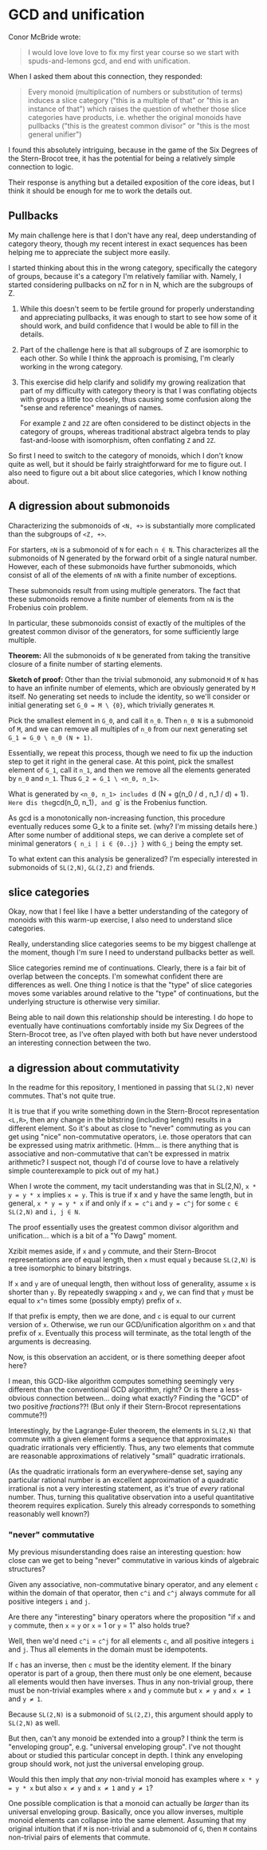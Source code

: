 # GCD and unification

Conor McBride wrote:

> I would love love love to fix my first year course so we start with spuds-and-lemons gcd, and end with unification.

When I asked them about this connection, they responded:

> Every monoid (multiplication of numbers or substitution of terms) induces a slice category ("this is a multiple of that" or "this is an instance of that") which raises the question of whether those slice categories have products, i.e. whether the original monoids have pullbacks ("this is the greatest common divisor" or "this is the most general unifier")

I found this absolutely intriguing, because in the game of the Six Degrees of
the Stern-Brocot tree, it has the potential for being a relatively simple
connection to logic.

Their response is anything but a detailed exposition of the core ideas, but I
think it should be enough for me to work the details out.

## Pullbacks

My main challenge here is that I don't have any real, deep understanding of
category theory, though my recent interest in exact sequences has been helping
me to appreciate the subject more easily.

I started thinking about this in the wrong category, specifically the category
of groups, because it's a category I'm relatively familiar with.  Namely, I
started considering pullbacks on nZ for n in N,  which are the subgroups of Z.

1.  While this doesn't seem to be fertile ground for properly understanding and
    appreciating pullbacks, it was enough to start to see how some of it should
    work, and build confidence that I would be able to fill in the details.

2.  Part of the challenge here is that all subgroups of Z are isomorphic to each
    other. So while I think the approach is promising, I'm clearly working in
    the wrong category.

3.  This exercise did help clarify and solidify my growing realization that part
    of my difficulty with category theory is that I was conflating objects
    with groups a little too closely, thus causing some confusion along the
    "sense and reference" meanings of names.

    For example `Z` and `2Z` are often considered to be distinct objects in the
    category of groups, whereas traditional abstract algebra tends to play
    fast-and-loose with isomorphism, often conflating `Z` and `2Z`.

So first I need to switch to the category of monoids, which I don't know quite
as well, but it should be fairly straightforward for me to figure out. I also
need to figure out a bit about slice categories, which I know nothing about.

## A digression about submonoids

Characterizing the submonoids of `<N, +>` is substantially more complicated
than the subgroups of `<Z, +>`.

For starters, `nN` is a submonoid of `N` for each `n ∈ N`. This characterizes
all the submonoids of N generated by the forward orbit of a single natural
number. However, each of these submonoids have further submonoids, which
consist of all of the elements of `nN` with a finite number of exceptions.

These submonoids result from using multiple generators. The fact that these
submonoids remove a finite number of elements from `nN` is the Frobenius coin
problem.

In particular, these submonoids consist of exactly of the multiples of the
greatest common divisor of the generators, for some sufficiently large multiple.

**Theorem:** All the submonoids of `N` be generated from taking the transitive
closure of a finite number of starting elements.

**Sketch of proof:** Other than the trivial submonoid, any submonoid `M` of `N`
has to have an infinite number of elements, which are obviously generated by `M`
itself. No generating set needs to include the identity, so we'll consider or
initial generating set `G_0 = M \ {0}`, which trivially generates `M`.

Pick the smallest element in `G_0`, and call it `n_0`. Then `n_0 N` is a
submonoid of `M`, and we can remove all multiples of `n_0` from our next
generating set `G_1 = G_0 \ n_0 (N + 1)`.

Essentially, we repeat this process, though we need to fix up the induction
step to get it right in the general case. At this point, pick the smallest
element of `G_1`, call it `n_1`, and then we remove all the elements generated
by `n_0` and `n_1`.  Thus `G_2 = G_1 \ <n_0, n_1>`.

What is generated by `<n_0, n_1> includes `d (N + g(n_0 / d , n_1 / d) + 1)`.
Here `d` is the `gcd(n_0, n_1)`, and `g` is the Frobenius function.

As gcd is a monotonically non-increasing function, this procedure eventually
reduces some G_k to a finite set. (why? I'm missing details here.) After some
number of additional steps, we can derive a complete set of minimal generators
`{ n_i | i ∈ {0..j} }` with `G_j` being the empty set.

To what extent can this analysis be generalized?  I'm especially interested
in submonoids of `SL(2,N)`, `GL(2,Z)` and friends.

## slice categories

Okay, now that I feel like I have a better understanding of the category of
monoids with this warm-up exercise, I also need to understand slice categories.

Really, understanding slice categories seems to be my biggest challenge at the
moment, though I'm sure I need to understand pullbacks better as well.

Slice categories remind me of continuations. Clearly, there is a fair bit of
overlap between the concepts. I'm somewhat confident there are differences as
well. One thing I notice is that the "type" of slice categories moves some
variables around relative to the "type" of continuations, but the underlying
structure is otherwise very similiar.

Being able to nail down this relationship should be interesting. I do hope to
eventually have continuations comfortably inside my Six Degrees of the
Stern-Brocot tree, as I've often played with both but have never understood an
interesting connection between the two.

## a digression about commutativity

In the readme for this repository, I mentioned in passing that `SL(2,N)` never
commutes. That's not quite true.

It is true that if you write something down in the Stern-Brocot representation
`<L,R>`, then any change in the bitstring (including length) results in a
different element. So it's about as close to "never" commuting as you can get
using "nice" non-commutative operators, i.e. those operators that can be
expressed using matrix arithmetic.  (Hmm... is there anything that is
associative and non-commutative that can't be expressed in matrix arithmetic?
I suspect not, though I'd of course love to have a relatively simple
counterexample to pick out of my hat.)

When I wrote the comment, my tacit understanding was that in SL(2,N),
`x * y = y * x` implies `x = y`. This is true if x and y have the same length,
but in general, `x * y = y * x` if and only if `x = c^i` and `y = c^j` for some
`c ∈ SL(2,N)` and `i, j ∈ N`.

The proof essentially uses the greatest common divisor algorithm and
unification... which is a bit of a "Yo Dawg" moment.

Xzibit memes aside, if `x` and `y` commute, and their Stern-Brocot
representations are of equal length, then `x` must equal `y` because `SL(2,N)`
is a tree isomorphic to binary bitstrings.

If `x` and `y` are of unequal length, then without loss of generality, assume
`x` is shorter than `y`. By repeatedly swapping `x` and `y`, we can find that
`y` must be equal to `x^n` times some (possibly empty) prefix of `x`.

If that prefix is empty, then we are done, and `c` is equal to our current
version of `x`. Otherwise, we run our GCD/unification algorithm on `x` and that
prefix of `x`.  Eventually this process will terminate, as the total length
of the arguments is decreasing.

Now, is this observation an accident, or is there something deeper afoot here?

I mean, this GCD-like algorithm computes something seemingly very different
than the conventional GCD algorithm, right? Or is there a less-obvious
connection between... doing what exactly?  Finding the "GCD" of two
positive *fractions*??! (But only if their Stern-Brocot representations
commute?!)

Interestingly, by the Lagrange-Euler theorem, the elements in `SL(2,N)`
that commute with a given element forms a sequence that approximates
quadratic irrationals very efficiently.  Thus, any two elements that commute
are reasonable approximations of relatively "small" quadratic irrationals.

(As the quadratic irrationals form an everywhere-dense set, saying any
particular rational number is an excellent approximation of a quadratic
irrational is not a very interesting statement, as it's true of *every*
rational number. Thus, turning this qualitative observation into a useful
quantitative theorem requires explication. Surely this already corresponds to
something reasonably well known?)

### "never" commutative

My previous misunderstanding does raise an interesting question: how close
can we get to being "never" commutative in various kinds of algebraic
structures?

Given any associative, non-commutative binary operator, and any element `c`
within the domain of that operator, then `c^i` and `c^j` always commute for
all positive integers `i` and `j`.

Are there any "interesting" binary operators where the proposition
"if `x` and `y` commute, then `x` = `y` or `x` = 1 or `y` = 1" also holds true?

Well, then we'd need `c^i` = `c^j` for all elements `c`, and all positive
integers `i` and `j`. Thus all elements in the domain must be idempotents.

If `c` has an inverse, then `c` must be the identity element. If the binary
operator is part of a group, then there must only be one element, because
all elements would then have inverses. Thus in any non-trivial group, there
must be non-trivial examples where `x` and `y` commute but `x ≠ y` and `x ≠ 1`
and `y ≠ 1`.

Because `SL(2,N)` is a submonoid of `SL(2,Z)`, this argument should apply to
`SL(2,N)` as well.

But then, can't any monoid be extended into a group? I think the term is
"enveloping group", e.g. "universal enveloping group". I've not thought about
or studied this particular concept in depth. I think any enveloping group should
work, not just the universal enveloping group.

Would this then imply that *any* non-trivial monoid has examples where
`x * y = y * x` but also `x ≠ y` and `x ≠ 1` and `y ≠ 1`?

One possible complication is that a monoid can actually be *larger* than its
universal enveloping group. Basically, once you allow inverses, multiple
monoid elements can collapse into the same element. Assuming that my original
intuition that if `M` is non-trivial and a submonoid of `G`, then `M` contains
non-trivial pairs of elements that commute.
